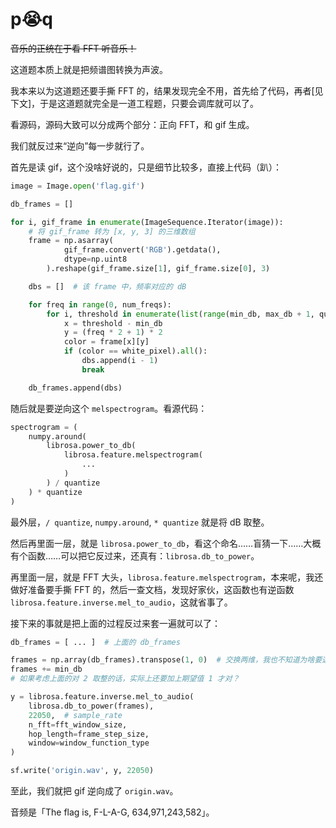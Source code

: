 # p😭q

<del>音乐的正统在于看 FFT 听音乐！</del>

这道题本质上就是把频谱图转换为声波。

我本来以为这道题还要手撕 FFT 的，结果发现完全不用，首先给了代码，再者\[见下文\]，于是这道题就完全是一道工程题，只要会调库就可以了。

看源码，源码大致可以分成两个部分：正向 FFT，和 gif 生成。

我们就反过来“逆向”每一步就行了。

首先是读 gif，这个没啥好说的，只是细节比较多，直接上代码（趴）：

```python
image = Image.open('flag.gif')

db_frames = []

for i, gif_frame in enumerate(ImageSequence.Iterator(image)):
    # 将 gif_frame 转为 [x, y, 3] 的三维数组
    frame = np.asarray(
            gif_frame.convert('RGB').getdata(),
            dtype=np.uint8
        ).reshape(gif_frame.size[1], gif_frame.size[0], 3)

    dbs = []  # 该 frame 中，频率对应的 dB

    for freq in range(0, num_freqs):
        for i, threshold in enumerate(list(range(min_db, max_db + 1, quantize))[::-1], start=1):
            x = threshold - min_db
            y = (freq * 2 + 1) * 2
            color = frame[x][y]
            if (color == white_pixel).all():
                dbs.append(i - 1)
                break

    db_frames.append(dbs)
```

随后就是要逆向这个 `melspectrogram`。看源代码：

```python
spectrogram = (
    numpy.around(
        librosa.power_to_db(
            librosa.feature.melspectrogram(
                ...
            )
        ) / quantize
    ) * quantize
)
```

最外层，`/ quantize`, `numpy.around`, `* quantize` 就是将 dB 取整。

然后再里面一层，就是 `librosa.power_to_db`，看这个命名……盲猜一下……大概有个函数……可以把它反过来，还真有：`librosa.db_to_power`。

再里面一层，就是 FFT 大头，`librosa.feature.melspectrogram`，本来呢，我还做好准备要手撕 FFT 的，然后一查文档，发现好家伙，这函数也有逆函数 `librosa.feature.inverse.mel_to_audio`，这就省事了。

接下来的事就是把上面的过程反过来套一遍就可以了：

```python
db_frames = [ ... ]  # 上面的 db_frames

frames = np.array(db_frames).transpose(1, 0)  # 交换两维，我也不知道为啥要这样，反正接口要对上就对了
frames += min_db
# 如果考虑上面的对 2 取整的话，实际上还要加上期望值 1 才对？

y = librosa.feature.inverse.mel_to_audio(
    librosa.db_to_power(frames),
    22050,  # sample_rate
    n_fft=fft_window_size,
    hop_length=frame_step_size,
    window=window_function_type
)

sf.write('origin.wav', y, 22050)
```

至此，我们就把 gif 逆向成了 `origin.wav`。

音频是「The flag is, F-L-A-G, 634,971,243,582」。
